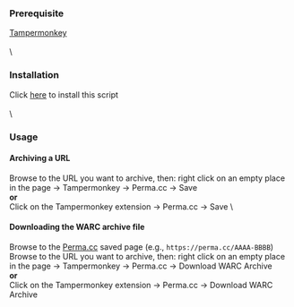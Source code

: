 ### Prerequisite
[Tampermonkey](https://www.tampermonkey.net/)
\
\
\
### Installation
Click [here](https://raw.githubusercontent.com/kaerez/jsmonkey-pub/main/Perma.cc/permacc.user.js) to install this script
\
\
\
### Usage
#### Archiving a URL
Browse to the URL you want to archive, then: right click on an empty place in the page -> Tampermonkey -> Perma.cc -> Save
\
__or__
\
Click on the Tampermonkey extension -> Perma.cc -> Save
\
#### Downloading the WARC archive file
Browse to the [Perma.cc](https://perma.cc) saved page (e.g., `https://perma.cc/AAAA-BBBB`)
Browse to the URL you want to archive, then: right click on an empty place in the page -> Tampermonkey -> Perma.cc -> Download WARC Archive
\
__or__
\
Click on the Tampermonkey extension -> Perma.cc -> Download WARC Archive
